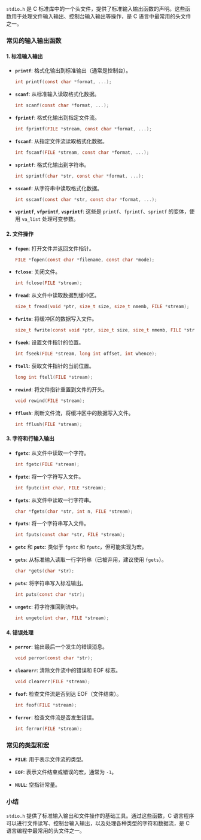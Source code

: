 `stdio.h` 是 C 标准库中的一个头文件，提供了标准输入输出函数的声明。这些函数用于处理文件输入输出、控制台输入输出等操作，是 C 语言中最常用的头文件之一。

### 常见的输入输出函数

#### 1. **标准输入输出**

- **`printf`**: 格式化输出到标准输出（通常是控制台）。
  ```c
  int printf(const char *format, ...);
  ```

- **`scanf`**: 从标准输入读取格式化数据。
  ```c
  int scanf(const char *format, ...);
  ```

- **`fprintf`**: 格式化输出到指定文件流。
  ```c
  int fprintf(FILE *stream, const char *format, ...);
  ```

- **`fscanf`**: 从指定文件流读取格式化数据。
  ```c
  int fscanf(FILE *stream, const char *format, ...);
  ```

- **`sprintf`**: 格式化输出到字符串。
  ```c
  int sprintf(char *str, const char *format, ...);
  ```

- **`sscanf`**: 从字符串中读取格式化数据。
  ```c
  int sscanf(const char *str, const char *format, ...);
  ```

- **`vprintf`**, **`vfprintf`**, **`vsprintf`**: 这些是 `printf`、`fprintf`、`sprintf` 的变体，使用 `va_list` 处理可变参数。

#### 2. **文件操作**

- **`fopen`**: 打开文件并返回文件指针。
  ```c
  FILE *fopen(const char *filename, const char *mode);
  ```

- **`fclose`**: 关闭文件。
  ```c
  int fclose(FILE *stream);
  ```

- **`fread`**: 从文件中读取数据到缓冲区。
  ```c
  size_t fread(void *ptr, size_t size, size_t nmemb, FILE *stream);
  ```

- **`fwrite`**: 将缓冲区的数据写入文件。
  ```c
  size_t fwrite(const void *ptr, size_t size, size_t nmemb, FILE *stream);
  ```

- **`fseek`**: 设置文件指针的位置。
  ```c
  int fseek(FILE *stream, long int offset, int whence);
  ```

- **`ftell`**: 获取文件指针的当前位置。
  ```c
  long int ftell(FILE *stream);
  ```

- **`rewind`**: 将文件指针重置到文件的开头。
  ```c
  void rewind(FILE *stream);
  ```

- **`fflush`**: 刷新文件流，将缓冲区中的数据写入文件。
  ```c
  int fflush(FILE *stream);
  ```

#### 3. **字符和行输入输出**

- **`fgetc`**: 从文件中读取一个字符。
  ```c
  int fgetc(FILE *stream);
  ```

- **`fputc`**: 将一个字符写入文件。
  ```c
  int fputc(int char, FILE *stream);
  ```

- **`fgets`**: 从文件中读取一行字符串。
  ```c
  char *fgets(char *str, int n, FILE *stream);
  ```

- **`fputs`**: 将一个字符串写入文件。
  ```c
  int fputs(const char *str, FILE *stream);
  ```

- **`getc`** 和 **`putc`**: 类似于 `fgetc` 和 `fputc`，但可能实现为宏。

- **`gets`**: 从标准输入读取一行字符串（已被弃用，建议使用 `fgets`）。
  ```c
  char *gets(char *str);
  ```

- **`puts`**: 将字符串写入标准输出。
  ```c
  int puts(const char *str);
  ```

- **`ungetc`**: 将字符推回到流中。
  ```c
  int ungetc(int char, FILE *stream);
  ```

#### 4. **错误处理**

- **`perror`**: 输出最后一个发生的错误消息。
  ```c
  void perror(const char *str);
  ```

- **`clearerr`**: 清除文件流中的错误和 EOF 标志。
  ```c
  void clearerr(FILE *stream);
  ```

- **`feof`**: 检查文件流是否到达 EOF（文件结束）。
  ```c
  int feof(FILE *stream);
  ```

- **`ferror`**: 检查文件流是否发生错误。
  ```c
  int ferror(FILE *stream);
  ```

### 常见的类型和宏

- **`FILE`**: 用于表示文件流的类型。
  
- **`EOF`**: 表示文件结束或错误的宏，通常为 `-1`。

- **`NULL`**: 空指针常量。

### 小结

`stdio.h` 提供了标准输入输出和文件操作的基础工具。通过这些函数，C 语言程序可以进行文件读写、控制台输入输出，以及处理各种类型的字符和数据流，是 C 语言编程中最常用的头文件之一。